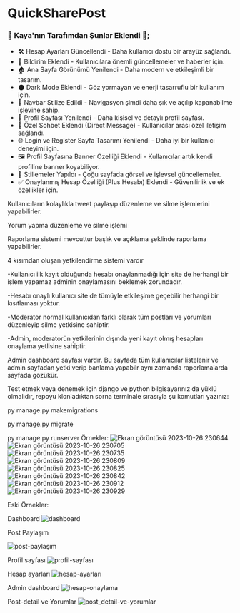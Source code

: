 # QuickSharePost
### 🌟 Kaya'nın Tarafımdan Şunlar Eklendi 🌟;
- 🛠 Hesap Ayarları Güncellendi - Daha kullanıcı dostu bir arayüz sağlandı.
- 🔔 Bildirim Eklendi - Kullanıcılara önemli güncellemeler ve haberler için.
- 🏠 Ana Sayfa Görünümü Yenilendi - Daha modern ve etkileşimli bir tasarım.
- 🌑 Dark Mode Eklendi - Göz yormayan ve enerji tasarruflu bir kullanım için.
- 🎨 Navbar Stilize Edildi - Navigasyon şimdi daha şık ve açılıp kapanabilme işlevine sahip.
- 👤 Profil Sayfası Yenilendi - Daha kişisel ve detaylı profil sayfası.
- 💬 Özel Sohbet Eklendi (Direct Message) - Kullanıcılar arası özel iletişim sağlandı.
- 🌐 Login ve Register Sayfa Tasarımı Yenilendi - Daha iyi bir kullanıcı deneyimi için.
- 🖼 Profil Sayfasına Banner Özelliği Eklendi - Kullanıcılar artık kendi profiline banner koyabiliyor.
- 🎉 Stillemeler Yapıldı - Çoğu sayfada görsel ve işlevsel güncellemeler.
- ✅ Onaylanmış Hesap Özelliği (Plus Hesabı) Eklendi - Güvenilirlik ve ek özellikler için.
  
Kullanıcıların kolaylıkla tweet paylaşıp düzenleme ve silme işlemlerini yapabilirler.

Yorum yapma düzenleme ve silme işlemi

Raporlama sistemi mevcuttur başlık ve açıklama şeklinde raporlama yapabilirler.

4 kısımdan oluşan yetkilendirme sistemi vardır
 
 -Kullanıcı ilk kayıt olduğunda hesabı onaylanmadığı için site de herhangi bir işlem yapamaz adminin onaylamasını beklemek zorundadır.
 
 -Hesabı onaylı kullanıcı site de tümüyle etkileşime geçebilir herhangi bir kısıtlaması yoktur.
 
 -Moderator normal kullanıcıdan farklı olarak tüm postları ve yorumları düzenleyip silme yetkisine sahiptir.
 
 -Admin, moderatorün yetkilerinin dışında yeni kayıt olmış hesapları onaylama yetlisine sahiptir.

Admin dashboard sayfası vardır. Bu sayfada tüm kullanıcılar listelenir ve admin sayfadan yetki verip banlama yapabilr aynı zamanda raporlamalarda sayfada gözükür.


Test etmek veya denemek için django ve python bilgisayarınız da yüklü olmalıdır, repoyu klonladıktan sorna terminale sırasıyla şu komutları yazınız:

py manage.py makemigrations

py manage.py migrate

py manage.py runserver
Örnekler:
![Ekran görüntüsü 2023-10-26 230644](https://github.com/wuqqers/A-website-with-the-Steam-interface-style/assets/62030865/8519949e-2bef-4ce6-94e2-f06ec70f00ef)
![Ekran görüntüsü 2023-10-26 230705](https://github.com/wuqqers/A-website-with-the-Steam-interface-style/assets/62030865/56fcef2c-980e-454e-ac9b-c042e28182bf)
![Ekran görüntüsü 2023-10-26 230735](https://github.com/wuqqers/A-website-with-the-Steam-interface-style/assets/62030865/9f795805-1eab-48a1-87dc-a6815cd61994)
![Ekran görüntüsü 2023-10-26 230809](https://github.com/wuqqers/A-website-with-the-Steam-interface-style/assets/62030865/ab3ca762-97e4-4156-80a8-85a76938540f)
![Ekran görüntüsü 2023-10-26 230825](https://github.com/wuqqers/A-website-with-the-Steam-interface-style/assets/62030865/d9cc33f5-0616-45b8-bc96-497ba43f3ace)
![Ekran görüntüsü 2023-10-26 230842](https://github.com/wuqqers/A-website-with-the-Steam-interface-style/assets/62030865/b3cfecc9-c3f6-4127-99d4-81fdba60c3a3)
![Ekran görüntüsü 2023-10-26 230912](https://github.com/wuqqers/A-website-with-the-Steam-interface-style/assets/62030865/b67f2f3a-db36-4f05-9ecc-c1cf3833dd51)
![Ekran görüntüsü 2023-10-26 230929](https://github.com/wuqqers/A-website-with-the-Steam-interface-style/assets/62030865/20306df5-8984-4547-aef3-8ad87f60e339)


Eski Örnekler:

Dashboard
![dashboard](https://github.com/neselibaris/QuickSharePost/assets/114444125/7b9033f3-a4bb-4ed2-aea8-e97206978037)

Post Paylaşım

![post-paylaşım](https://github.com/neselibaris/QuickSharePost/assets/114444125/57783c49-2831-4173-a998-83fc3cc375cd)


Profil sayfası
![profil-sayfası](https://github.com/neselibaris/QuickSharePost/assets/114444125/c43a60bf-1f51-4748-8ca9-ae57410cd40e)


Hesap ayarları
![hesap-ayarları](https://github.com/neselibaris/QuickSharePost/assets/114444125/6faf287d-174b-4b03-b15d-ec897db46d88)

Admin dashboard
![hesap-onaylama](https://github.com/neselibaris/QuickSharePost/assets/114444125/d76ed62d-cf09-4442-8f3e-92d90eeaf595)

Post-detail ve Yorumlar
![post_detail-ve-yorumlar](https://github.com/neselibaris/QuickSharePost/assets/114444125/409c5b4d-aa98-4668-9105-d924bce4877d)


